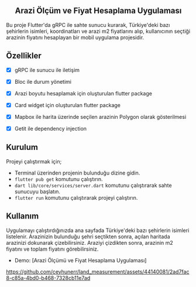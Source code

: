 
<h2 align=center>Arazi Ölçüm ve Fiyat Hesaplama Uygulaması</h2>

Bu proje Flutter'da gRPC ile sahte sunucu kurarak, Türkiye'deki bazı şehirlerin isimleri, 
koordinatları ve arazi m2 fiyatlarını alıp, kullanıcının seçtiği arazinin fiyatını hesaplayan bir mobil uygulama projesidir.


## Özellikler

- [x] gRPC ile sunucu ile iletişim
- [x] Bloc ile durum yönetimi
- [x] Arazi boyutu hesaplamak için oluşturulan flutter package
- [x] Card widget için oluşturulan flutter package
- [x] Mapbox ile harita üzerinde seçilen arazinin Polygon olarak gösterilmesi
- [x] Getit ile dependency injection


## Kurulum

 Projeyi çalıştırmak için;
- Terminal üzerinden projenin bulunduğu dizine gidin.
- `flutter pub get` komutunu çalıştırın.
- `dart lib/core/services/server.dart` komutunu çalıştırarak sahte sunucuyu başlatın.
- `flutter run` komutunu çalıştırarak projeyi çalıştırın.


## Kullanım

Uygulamayı çalıştırdığınızda ana sayfada Türkiye'deki bazı şehirlerin isimleri listelenir. 
Arazinizin bulunduğu şehri seçtikten sonra, açılan haritada arazinizi dokunarak çizebilirsiniz.
Araziyi çizdikten sonra, arazinin m2 fiyatını ve toplam fiyatını görebilirsiniz.

* Demo: [Arazi Ölçümü ve Fiyat Hesaplama Uygulaması]


https://github.com/ceyhunerr/land_measurement/assets/44140081/2ad7fac8-c85a-4bd0-b468-7328cb11e7ad



